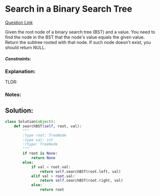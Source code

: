 # Search in a Binary Search Tree

[Question Link](https://leetcode.com/problems/search-in-a-binary-search-tree/)  

Given the root node of a binary search tree (BST) and a value. You need to find the node in the BST that the node's value equals the given value. Return the subtree rooted with that node. If such node doesn't exist, you should return NULL.  

##### Constraints:

### Explanation:
TLDR: 

### Notes:


## Solution:
```Python
class Solution(object):
    def searchBST(self, root, val):
        """
        :type root: TreeNode
        :type val: int
        :rtype: TreeNode
        """
        if root is None:
            return None
        else:
            if val < root.val:
                return self.searchBST(root.left, val)
            elif val > root.val:
                return self.searchBST(root.right, val)
            else:
                return root
```